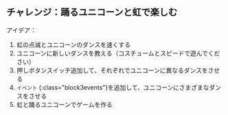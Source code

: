 ## チャレンジ：踊るユニコーンと虹で楽しむ

アイデア：

1. 虹の点滅とユニコーンのダンスを速くする
2. ユニコーンに新しいダンスを教える（コスチュームとスピードで遊んでください）
3. 押しボタンスイッチ追加して、それぞれでユニコーンに異なるダンスをさせる
4. `イベント` {:class="block3events"}を追加して、ユニコーンにさまざまなダンスをさせる
5. 虹と踊るユニコーンでゲームを作る